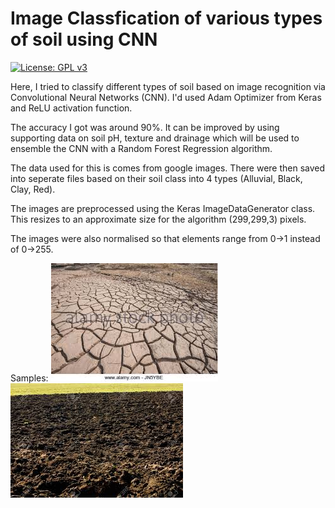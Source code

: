 # Image Classfication of various types of soil using CNN
[![License: GPL v3](https://img.shields.io/badge/License-GPLv3-blue.svg)](https://www.gnu.org/licenses/gpl-3.0)

Here, I tried to classify different types of soil based on image recognition via Convolutional Neural Networks (CNN). 
I'd used Adam Optimizer from Keras and ReLU activation function.

The accuracy I got was around 90%. It can be improved by using supporting data on soil pH, texture and drainage which will be used to ensemble the CNN with a Random Forest Regression algorithm.

The data used for this is comes from google images. There were then saved into seperate files based on their soil class into 4 types (Alluvial, Black, Clay, Red).   

The images are preprocessed using the Keras ImageDataGenerator class. This resizes to an approximate size for the algorithm (299,299,3) pixels.

The images were also normalised so that elements range from 0->1 instead of 0->255.

Samples:
![clay](https://github.com/Pranay7ej/CNN-soil-image-classification/blob/fca026311b5a8829d278103f67f264c9687270a3/testing%20set/Clay_Soil/Clay_4.jpg)
![black](https://github.com/Pranay7ej/CNN-soil-image-classification/blob/6dd440e3db3d34072eb3506fa57acfb2bc3b4ad1/testing%20set/Black_Soil/Black_22.jpg)
